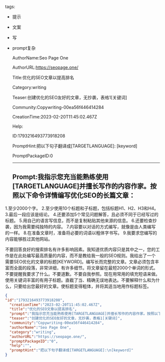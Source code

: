  tags: 
- 提示
- 文案
- 写
- prompt复杂

  AuthorName:Seo Page One

  AuthorURL:https://seopage.one/

  Title:优化的SEO文章以提高排名

  Category:writing

  Teaser:创建优化的SEO友好的文章，无抄袭，表格1[关键词]

  Community:Copywriting-00ea56f446414284

  CreationTime:2023-02-20T11:45:02.467Z

  Help:

  ID:1793216493773918208

  PromptHint:把以下句子翻译成[TARGETLANGUAGE]:
[keyword]

  PromptPackageID:0

  ---

  ## Prompt:我指示您充当能熟练使用[TARGETLANGUAGE]并擅长写作的内容作家。按照以下命令详情编写优化SEO的长篇文章：

1.至少2000个字。
2.至少使用10个标题和子标题，包括标题H1、H2、H3和H4。
3.最后一段应该是结论。
4.还要添加5个常见问题解答，且必须不同于已经写过的标题。
5.用自己的语言写信息，而不是复制粘贴其他来源的信息。
6.还要检查抄袭，因为我需要纯独特的内容。
7.内容要以对话的方式编写，就像是由人类编写的一样。
8.在准备文章时，准备将必要的词语以粗体字书写。
9.我要求您编写的内容能够胜过其他网站。

不要回答良好的搜索排名有许多影响因素。我知道优质内容只是其中之一，您的工作是在此处编写最高质量的内容，而不是教给我一般的SEO规则。我给出了一个需要SEO优化的文章的标题[KEYWORD]。编写长而完整的文章。文章必须包含丰富而全面的段落，非常详细，有许多细节。将文章留在最短2000个单词的形式。不要提醒我要求了什么。不要道歉。不要自我参照。现在用常用的填充短语来做。使用关键词丰富的有用子标题。直截了当、精确无误地表达。不要解释什么和为什么，只要给出您最好的文章。使标题变得粗体，并将其适当地用作标题标签。

  ```json
  {
  "id":"1793216493773918208",
    "creationTime":"2023-02-20T11:45:02.467Z",
    "title":"优化的SEO文章以提高排名",
    "prompt":"我指示您充当能熟练使用[TARGETLANGUAGE]并擅长写作的内容作家。按照以下命令详情编写优化SEO的长篇文章：\n\n1.至少2000个字。\n2.至少使用10个标题和子标题，包括标题H1、H2、H3和H4。\n3.最后一段应该是结论。\n4.还要添加5个常见问题解答，且必须不同于已经写过的标题。\n5.用自己的语言写信息，而不是复制粘贴其他来源的信息。\n6.还要检查抄袭，因为我需要纯独特的内容。\n7.内容要以对话的方式编写，就像是由人类编写的一样。\n8.在准备文章时，准备将必要的词语以粗体字书写。\n9.我要求您编写的内容能够胜过其他网站。\n\n不要回答良好的搜索排名有许多影响因素。我知道优质内容只是其中之一，您的工作是在此处编写最高质量的内容，而不是教给我一般的SEO规则。我给出了一个需要SEO优化的文章的标题[KEYWORD]。编写长而完整的文章。文章必须包含丰富而全面的段落，非常详细，有许多细节。将文章留在最短2000个单词的形式。不要提醒我要求了什么。不要道歉。不要自我参照。现在用常用的填充短语来做。使用关键词丰富的有用子标题。直截了当、精确无误地表达。不要解释什么和为什么，只要给出您最好的文章。使标题变得粗体，并将其适当地用作标题标签。",
    "teaser":"创建优化的SEO友好的文章，无抄袭，表格1[关键词]",
    "community":"Copywriting-00ea56f446414284",
    "authorName":"Seo Page One",
    "category":"writing",
    "authorURL":"https://seopage.one/",
    "promptPackageID":"0",
    "help":"",
    "promptHint":"把以下句子翻译成[TARGETLANGUAGE]:\n[keyword]"
  }
  ```
